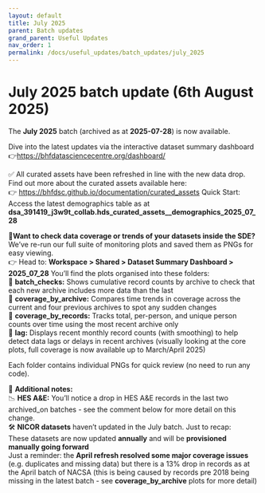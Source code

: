 ```yaml
---
layout: default
title: July 2025
parent: Batch updates
grand_parent: Useful Updates
nav_order: 1
permalink: /docs/useful_updates/batch_updates/july_2025
---
```

# July 2025 batch update (6th August 2025)

The **July 2025** batch (archived as at **2025-07-28**) is now available.

Dive into the latest updates via the interactive dataset summary dashboard  
👉https://bhfdatasciencecentre.org/dashboard/

✅ All curated assets have been refreshed in line with the new data drop.
Find out more about the curated assets available here:  
👉 https://bhfdsc.github.io/documentation/curated_assets
Quick Start: Access the latest demographics table as at **dsa_391419_j3w9t_collab.hds_curated_assets__demographics_2025_07_28**

👀**Want to check data coverage or trends of your datasets inside the SDE?**
We’ve re-run our full suite of monitoring plots and saved them as PNGs for easy viewing.  
👉 Head to:
**Workspace > Shared > Dataset Summary Dashboard > 2025_07_28**
You’ll find the plots organised into these folders:  
📁 **batch_checks:** Shows cumulative record counts by archive to check that each new archive includes more data than the last  
📁 **coverage_by_archive:** Compares time trends in coverage across the current and four previous archives to spot any sudden changes  
📁 **coverage_by_records:** Tracks total, per-person, and unique person counts over time using the most recent archive only  
📁 **lag:** Displays recent monthly record counts (with smoothing) to help detect data lags or delays in recent archives (visually looking at the core plots, full coverage is now available up to March/April 2025)

Each folder contains individual PNGs for quick review (no need to run any code).

📌 **Additional notes:**  
📉 **HES A&E:** You’ll notice a drop in HES A&E records in the last two archived_on batches - see the comment below for more detail on this change.  
🛠️ **NICOR datasets** haven’t updated in the July batch. Just to recap:  
These datasets are now updated **annually** and will be **provisioned manually going forward**  
Just a reminder: the **April refresh resolved some major coverage issues** (e.g. duplicates and missing data) but there is a 13% drop in records as at the April batch of NACSA (this is being caused by records pre 2018 being missing in the latest batch - see **coverage_by_archive** plots for more detail)

